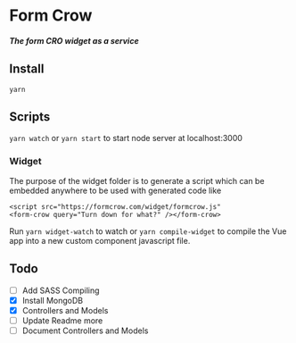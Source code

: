 # Form Crow
##### The form CRO widget as a service

## Install
`yarn`
## Scripts
`yarn watch` or `yarn start` to start node server at localhost:3000

### Widget
The purpose of the widget folder is to generate a script which can be embedded anywhere to be used with generated code like

```
<script src="https://formcrow.com/widget/formcrow.js"
<form-crow query="Turn down for what?" /></form-crow>
```

Run `yarn widget-watch` to watch or `yarn compile-widget` to compile the Vue app into a new custom component javascript file.


## Todo

- [ ] Add SASS Compiling
- [x] Install MongoDB
- [x] Controllers and Models
- [ ] Update Readme more
- [ ] Document Controllers and Models
